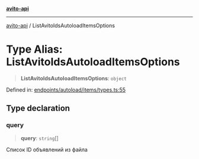 [**avito-api**](../README.md)

***

[avito-api](../globals.md) / ListAvitoIdsAutoloadItemsOptions

# Type Alias: ListAvitoIdsAutoloadItemsOptions

> **ListAvitoIdsAutoloadItemsOptions**: `object`

Defined in: [endpoints/autoload/items/types.ts:55](https://github.com/demark-pro/avito-api/blob/1d3612bd3d7031e3e6036c5c6752c6189cef9c8c/src/endpoints/autoload/items/types.ts#L55)

## Type declaration

### query

> **query**: `string`[]

Список ID объявлений из файла
